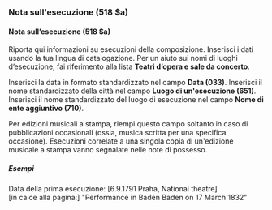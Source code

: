 ### Nota sull'esecuzione (518 $a)

#### Nota sull’esecuzione (518 $a)

Riporta qui informazioni su esecuzioni della composizione. Inserisci i dati usando la tua lingua di catalogazione. Per un aiuto sui nomi di luoghi d’esecuzione, fai riferimento alla lista **Teatri d’opera e sale da concerto**.

Inserisci la data in formato standardizzato nel campo **Data (033)**. Inserisci il nome standardizzato della città nel campo **Luogo di un'esecuzione (651)**. Inserisci il nome standardizzato del luogo di esecuzione nel campo **Nome di ente aggiuntivo (710)**.

Per edizioni musicali a stampa, riempi questo campo soltanto in caso di pubblicazioni occasionali (ossia, musica scritta per una specifica occasione). Esecuzioni correlate a una singola copia di un'edizione musicale a stampa vanno segnalate nelle note di possesso.

##### Esempi  
Data della prima esecuzione: [6.9.1791 Praha, National theatre]  
[in calce alla pagina:] "Performance in Baden Baden on 17 March 1832"
